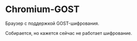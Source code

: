 # Chromium-GOST

Браузер с поддержкой GOST-шифрования.

Собирается, но кажется сейчас не работает шифрование.
